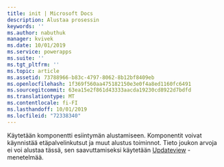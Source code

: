 ```yaml
---
title: init | Microsoft Docs
description: Alustaa prosessin
keywords: ''
ms.author: nabuthuk
manager: kvivek
ms.date: 10/01/2019
ms.service: powerapps
ms.suite: ''
ms.tgt_pltfrm: ''
ms.topic: article
ms.assetid: 73788966-b83c-4797-8062-8b12bf8409eb
ms.openlocfilehash: 1f369f560aa475182150e3e0f4a8ed1160fc6491
ms.sourcegitcommit: 63ea15e2f861d43333aacda19230cd8922d7bdfd
ms.translationtype: MT
ms.contentlocale: fi-FI
ms.lasthandoff: 10/01/2019
ms.locfileid: "72338340"
---
```

Käytetään komponentti esiintymän alustamiseen. Komponentit voivat käynnistää etäpalvelinkutsut ja muut alustus toiminnot. Tieto joukon arvoja ei voi alustaa tässä, sen saavuttamiseksi käytetään [Updateview](../updateview.md) -menetelmää.